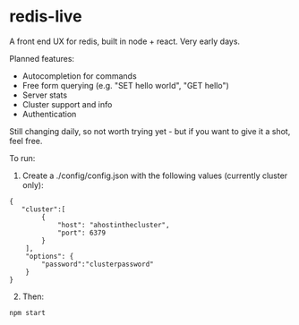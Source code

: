 # redis-live

A front end UX for redis, built in node + react. Very early days. 

Planned features:

* Autocompletion for commands
* Free form querying (e.g. "SET hello world", "GET hello")
* Server stats 
* Cluster support and info
* Authentication 


Still changing daily, so not worth trying yet - but if you want to give it a shot, feel free. 

To run:

1. Create a ./config/config.json with the following values (currently cluster only):
```
{
   "cluster":[
        {
            "host": "ahostinthecluster",
            "port": 6379
        }
    ],
    "options": {
        "password":"clusterpassword"
    }
}
```

2. Then:
```
npm start
```